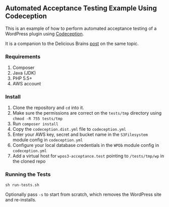 ## Automated Acceptance Testing Example Using Codeception

This is an example of how to perform automated acceptance testing of a WordPress plugin using [Codeception](http://codeception.com/).

It is a companion to the Delicious Brains [post](https://deliciousbrains.com/?p=15941) on the same topic.

### Requirements

1. Composer
2. Java (JDK)
3. PHP 5.5+
4. AWS account

### Install

1. Clone the repository and `cd` into it.
1. Make sure the permissions are correct on the `tests/tmp` directory using `chmod -R 755 tests/tmp`
1. Run `composer install`
1. Copy the `codeception.dist.yml` file to `codeception.yml`
1. Enter your AWS key, secret and bucket name in the `S3Filesystem` module config in `codeception.yml`
1. Configure your local database credentials in the `WPDb` module config in `codeception.yml`
1. Add a virtual host for `wpos3-acceptance.test` pointing to `/tests/tmp/wp` in the cloned repo

### Running the Tests

`sh run-tests.sh`

Optionally pass `-s` to start from scratch, which removes the WordPress site and re-installs.